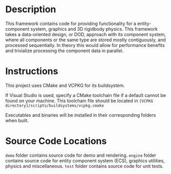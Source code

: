 # Description

This framework contains code for providing functionality for a entity-component system, graphics and 3D rigidbody physics.
This framework takes a data-oriented design, or DOD, approach with its component system, where all components or the same type are stored mostly contiguously, and processed sequentially.
In theory this would allow for performance benefits and trivialize processing the component data in parallel.

# Instructions

This project uses CMake and VCPKG for its buildsystem.

If Visual Studio is used, specify a CMake toolchain file if a default cannot be found on your machine.
This toolchain file should be located in `[VCPKG directory]/scripts/buildsystems/vcpkg.cmake`

Executables and binaries will be installed in their corresponding folders when built.

# Source Code Locations

`demo` folder contains source code for demo and rendering.
`engine` folder contains source code for entity component system (ECS), graphics utilities, physics and miscellaneous.
`test` folder contains source code for unit tests.